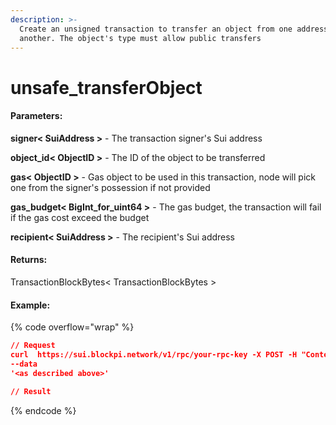 ```yaml
---
description: >-
  Create an unsigned transaction to transfer an object from one address to
  another. The object's type must allow public transfers
---
```


# unsafe\_transferObject

#### **Parameters:**

**signer< SuiAddress >** - The transaction signer's Sui address&#x20;

**object\_id< ObjectID >** - The ID of the object to be transferred

**gas< ObjectID >** - Gas object to be used in this transaction, node will pick one from the signer's possession if not provided

**gas\_budget< BigInt\_for\_uint64 >** - The gas budget, the transaction will fail if the gas cost exceed the budget

**recipient< SuiAddress >** - The recipient's Sui address

#### **Returns:**

TransactionBlockBytes< TransactionBlockBytes >

#### Example:

{% code overflow="wrap" %}
```json
// Request
curl  https://sui.blockpi.network/v1/rpc/your-rpc-key -X POST -H "Content-Type: application/json" 
--data 
'<as described above>'

// Result

```
{% endcode %}
